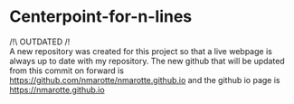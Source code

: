 # Centerpoint-for-n-lines

/!\ OUTDATED /!\
A new repository was created for this project so that a live webpage is always up to date with my repository. The new github that will be updated from this commit on forward is https://github.com/nmarotte/nmarotte.github.io and the github io page is https://nmarotte.github.io







